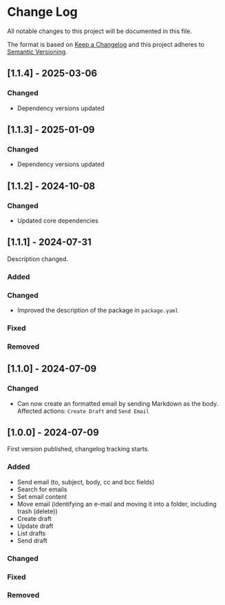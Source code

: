 # Change Log
All notable changes to this project will be documented in this file.

The format is based on [Keep a Changelog](https://keepachangelog.com/)
and this project adheres to [Semantic Versioning](https://semver.org/).

## [1.1.4] - 2025-03-06

### Changed

- Dependency versions updated

## [1.1.3] - 2025-01-09

### Changed

- Dependency versions updated

## [1.1.2] - 2024-10-08

### Changed

- Updated core dependencies

## [1.1.1] - 2024-07-31

Description changed.

### Added

### Changed

- Improved the description of the package in `package.yaml`

### Fixed

### Removed

## [1.1.0] - 2024-07-09

### Changed

- Can now create an formatted email by sending Markdown as the body. Affected actions: `Create Draft` and `Send Email`

## [1.0.0] - 2024-07-09

First version published, changelog tracking starts.

### Added
- Send email (to, subject, body, cc and bcc fields)
- Search for emails
- Set email content
- Move email (identifying an e-mail and moving it into a folder, including trash (delete))
- Create draft
- Update draft
- List drafts
- Send draft

### Changed

### Fixed

### Removed
